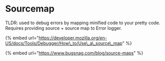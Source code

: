 # Sourcemap

TLDR: used to debug errors by mapping minified code to your pretty code. Requires providing source + source map to Error logger.

{% embed url="https://developer.mozilla.org/en-US/docs/Tools/Debugger/How\_to/Use\_a\_source\_map" %}

{% embed url="https://www.bugsnag.com/blog/source-maps" %}



